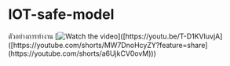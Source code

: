 # IOT-safe-model

ตัวอย่างการทำงาน
[![Watch the video]([https://img.youtube.com/vi/T-D1KVIuvjA/maxresdefault.jpg](https://i9.ytimg.com/vi/a6UjkCV0ovM/mq2.jpg?sqp=CLD547gG-oaymwEoCMACELQB8quKqQMcGADwAQH4AZICgALgA4oCDAgAEAEYICATKH8wDw==&rs=AOn4CLBvGeHMJrkdJSLoiEzBIlRV9vz9kw))]([https://youtu.be/T-D1KVIuvjA]([https://youtube.com/shorts/MW7DnoHcyZY?feature=share](https://youtube.com/shorts/a6UjkCV0ovM)))
